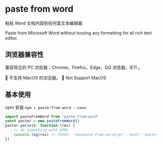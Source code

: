 # paste from word

粘贴 Word 文档内容到任何富文本编辑器

Paste from Microsoft Word without loosing any formatting for all rich text editor.

## 浏览器兼容性

兼容常见的 PC 浏览器：Chrome，Firefox，Edge，QQ 浏览器，IE11 。

🚧 不支持 MacOS 的浏览器。
🚧 Not Support MacOS

## 基本使用

npm 安装 `npm i paste-from-word --save`

```js
import pasteFromWord from 'paste-from-word'
const paster = new pasteFromWord()
paster.parse(e, function (res) {
    // do something with HTML
    console.log(res) // {html: '<p>paste-from-word</p>', text: 'paste-from-word'}
})
```
